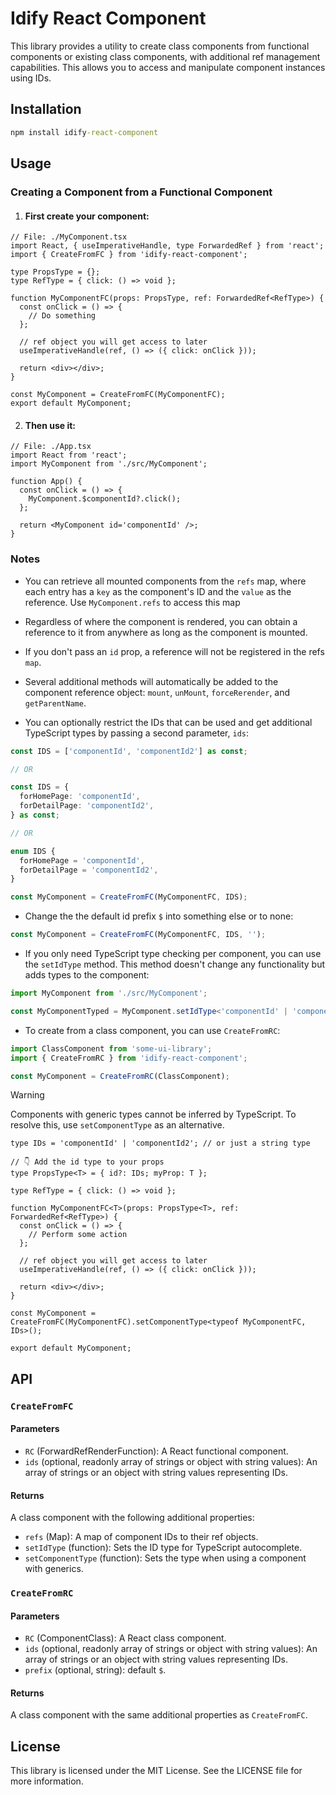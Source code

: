 # Idify React Component

This library provides a utility to create class components from functional components or existing class components, with additional ref management capabilities. This allows you to access and manipulate component instances using IDs.

## Installation

```cmd
npm install idify-react-component
```

## Usage

### Creating a Component from a Functional Component

1. #### First create your component:

```tsx
// File: ./MyComponent.tsx
import React, { useImperativeHandle, type ForwardedRef } from 'react';
import { CreateFromFC } from 'idify-react-component';

type PropsType = {};
type RefType = { click: () => void };

function MyComponentFC(props: PropsType, ref: ForwardedRef<RefType>) {
  const onClick = () => {
    // Do something
  };

  // ref object you will get access to later
  useImperativeHandle(ref, () => ({ click: onClick }));

  return <div></div>;
}

const MyComponent = CreateFromFC(MyComponentFC);
export default MyComponent;
```

2. #### Then use it:

```tsx
// File: ./App.tsx
import React from 'react';
import MyComponent from './src/MyComponent';

function App() {
  const onClick = () => {
    MyComponent.$componentId?.click();
  };

  return <MyComponent id='componentId' />;
}
```

### Notes

- You can retrieve all mounted components from the `refs` map, where each entry has a `key` as the component's ID and the `value` as the reference. Use `MyComponent.refs` to access this map

- Regardless of where the component is rendered, you can obtain a reference to it from anywhere as long as the component is mounted.

- If you don't pass an `id` prop, a reference will not be registered in the refs `map`.

- Several additional methods will automatically be added to the component reference object: `mount`, `unMount`, `forceRerender`, and `getParentName`.

- You can optionally restrict the IDs that can be used and get additional TypeScript types by passing a second parameter, `ids`:

```ts
const IDS = ['componentId', 'componentId2'] as const;

// OR

const IDS = {
  forHomePage: 'componentId',
  forDetailPage: 'componentId2',
} as const;

// OR

enum IDS {
  forHomePage = 'componentId',
  forDetailPage = 'componentId2',
}

const MyComponent = CreateFromFC(MyComponentFC, IDS);
```

- Change the the default id prefix `$` into something else or to none:

```ts
const MyComponent = CreateFromFC(MyComponentFC, IDS, '');
```

- If you only need TypeScript type checking per component, you can use the `setIdType` method. This method doesn't change any functionality but adds types to the component:

```ts
import MyComponent from './src/MyComponent';

const MyComponentTyped = MyComponent.setIdType<'componentId' | 'componentId2'>();
```

- To create from a class component, you can use `CreateFromRC`:

```ts
import ClassComponent from 'some-ui-library';
import { CreateFromRC } from 'idify-react-component';

const MyComponent = CreateFromRC(ClassComponent);
```

> [!WARNING]
> Components with generic types cannot be inferred by TypeScript. To resolve this, use `setComponentType` as an alternative.

```tsx
type IDs = 'componentId' | 'componentId2'; // or just a string type

// 👇 Add the id type to your props
type PropsType<T> = { id?: IDs; myProp: T };

type RefType = { click: () => void };

function MyComponentFC<T>(props: PropsType<T>, ref: ForwardedRef<RefType>) {
  const onClick = () => {
    // Perform some action
  };

  // ref object you will get access to later
  useImperativeHandle(ref, () => ({ click: onClick }));

  return <div></div>;
}

const MyComponent = CreateFromFC(MyComponentFC).setComponentType<typeof MyComponentFC, IDs>();

export default MyComponent;
```

## API

### `CreateFromFC`

#### Parameters

- `RC` (ForwardRefRenderFunction): A React functional component.
- `ids` (optional, readonly array of strings or object with string values): An array of strings or an object with string values representing IDs.

#### Returns

A class component with the following additional properties:

- `refs` (Map): A map of component IDs to their ref objects.
- `setIdType` (function): Sets the ID type for TypeScript autocomplete.
- `setComponentType` (function): Sets the type when using a component with generics.

### `CreateFromRC`

#### Parameters

- `RC` (ComponentClass): A React class component.
- `ids` (optional, readonly array of strings or object with string values): An array of strings or an object with string values representing IDs.
- `prefix` (optional, string): default `$`.

#### Returns

A class component with the same additional properties as `CreateFromFC`.

## License

This library is licensed under the MIT License. See the LICENSE file for more information.

